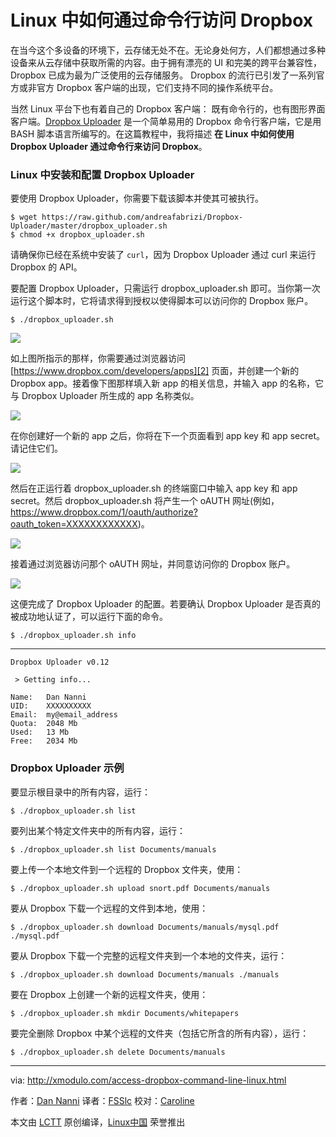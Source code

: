 Linux 中如何通过命令行访问 Dropbox
================================================================================
在当今这个多设备的环境下，云存储无处不在。无论身处何方，人们都想通过多种设备来从云存储中获取所需的内容。由于拥有漂亮的 UI 和完美的跨平台兼容性，Dropbox 已成为最为广泛使用的云存储服务。 Dropbox 的流行已引发了一系列官方或非官方 Dropbox 客户端的出现，它们支持不同的操作系统平台。

当然 Linux 平台下也有着自己的 Dropbox 客户端： 既有命令行的，也有图形界面客户端。[Dropbox Uploader][1] 是一个简单易用的 Dropbox 命令行客户端，它是用 BASH 脚本语言所编写的。在这篇教程中，我将描述 **在 Linux 中如何使用 Dropbox Uploader 通过命令行来访问 Dropbox**。

### Linux 中安装和配置 Dropbox Uploader ###

要使用 Dropbox Uploader，你需要下载该脚本并使其可被执行。

    $ wget https://raw.github.com/andreafabrizi/Dropbox-Uploader/master/dropbox_uploader.sh
    $ chmod +x dropbox_uploader.sh

请确保你已经在系统中安装了 `curl`，因为 Dropbox Uploader 通过 curl 来运行 Dropbox 的 API。

要配置 Dropbox Uploader，只需运行 dropbox_uploader.sh 即可。当你第一次运行这个脚本时，它将请求得到授权以使得脚本可以访问你的 Dropbox 账户。

    $ ./dropbox_uploader.sh

![](https://c2.staticflickr.com/6/5739/22860931599_10c08ff15f_c.jpg)

如上图所指示的那样，你需要通过浏览器访问 [https://www.dropbox.com/developers/apps][2] 页面，并创建一个新的 Dropbox app。接着像下图那样填入新 app 的相关信息，并输入 app 的名称，它与 Dropbox Uploader 所生成的 app 名称类似。

![](https://c2.staticflickr.com/6/5745/22932921350_4123d2dbee_c.jpg)

在你创建好一个新的 app 之后，你将在下一个页面看到 app key 和 app secret。请记住它们。

![](https://c1.staticflickr.com/1/736/22932962610_7db51aa718_c.jpg)

然后在正运行着 dropbox_uploader.sh 的终端窗口中输入 app key 和 app secret。然后 dropbox_uploader.sh 将产生一个 oAUTH 网址(例如，https://www.dropbox.com/1/oauth/authorize?oauth_token=XXXXXXXXXXXX)。

![](https://c1.staticflickr.com/1/563/22601635533_423738baed_c.jpg)

接着通过浏览器访问那个 oAUTH 网址，并同意访问你的 Dropbox 账户。

![](https://c1.staticflickr.com/1/675/23202598606_6110c1a31b_c.jpg)

这便完成了 Dropbox Uploader 的配置。若要确认 Dropbox Uploader 是否真的被成功地认证了，可以运行下面的命令。

    $ ./dropbox_uploader.sh info

----------

    Dropbox Uploader v0.12
    
     > Getting info... 
    
    Name:   Dan Nanni
    UID:    XXXXXXXXXX
    Email:  my@email_address
    Quota:  2048 Mb
    Used:   13 Mb
    Free:   2034 Mb

### Dropbox Uploader 示例 ###

要显示根目录中的所有内容，运行：

    $ ./dropbox_uploader.sh list

要列出某个特定文件夹中的所有内容，运行：

    $ ./dropbox_uploader.sh list Documents/manuals

要上传一个本地文件到一个远程的 Dropbox 文件夹，使用：

    $ ./dropbox_uploader.sh upload snort.pdf Documents/manuals

要从 Dropbox 下载一个远程的文件到本地，使用：

    $ ./dropbox_uploader.sh download Documents/manuals/mysql.pdf ./mysql.pdf

要从 Dropbox 下载一个完整的远程文件夹到一个本地的文件夹，运行：

    $ ./dropbox_uploader.sh download Documents/manuals ./manuals

要在 Dropbox 上创建一个新的远程文件夹，使用：

    $ ./dropbox_uploader.sh mkdir Documents/whitepapers

要完全删除 Dropbox 中某个远程的文件夹（包括它所含的所有内容），运行：

    $ ./dropbox_uploader.sh delete Documents/manuals

--------------------------------------------------------------------------------

via: http://xmodulo.com/access-dropbox-command-line-linux.html

作者：[Dan Nanni][a]
译者：[FSSlc](https://github.com/FSSlc)
校对：[Caroline](https://github.com/carolinewuyan)

本文由 [LCTT](https://github.com/LCTT/TranslateProject) 原创编译，[Linux中国](https://linux.cn/) 荣誉推出

[a]:http://xmodulo.com/author/nanni
[1]:http://www.andreafabrizi.it/?dropbox_uploader
[2]:https://www.dropbox.com/developers/apps
